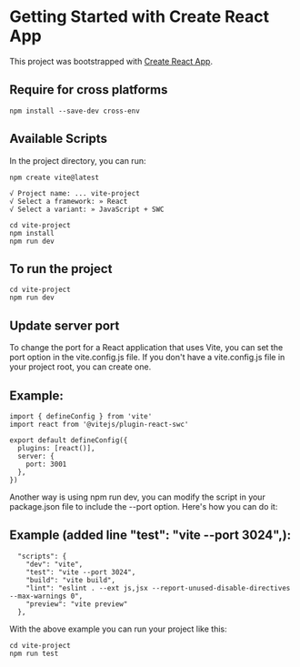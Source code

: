 # Getting Started with Create React App

This project was bootstrapped with [Create React App](https://github.com/facebook/create-react-app).

## Require for cross platforms
`npm install --save-dev cross-env`

## Available Scripts

In the project directory, you can run:

```
npm create vite@latest

√ Project name: ... vite-project
√ Select a framework: » React
√ Select a variant: » JavaScript + SWC

cd vite-project
npm install
npm run dev
```

## To run the project

```
cd vite-project
npm run dev
```

## Update server port

To change the port for a React application that uses Vite, you can set the port option in the vite.config.js file. If you don't have a vite.config.js file in your project root, you can create one.

## Example:
```
import { defineConfig } from 'vite'
import react from '@vitejs/plugin-react-swc'

export default defineConfig({
  plugins: [react()],
  server: {
    port: 3001
  },
})
```

Another way is using npm run dev, you can modify the script in your package.json file to include the --port option. Here's how you can do it:

## Example (added line "test": "vite --port 3024",):

```
  "scripts": {
    "dev": "vite",
    "test": "vite --port 3024",
    "build": "vite build",
    "lint": "eslint . --ext js,jsx --report-unused-disable-directives --max-warnings 0",
    "preview": "vite preview"
  },
  ```
  With the above example you can run your project like this:

```
cd vite-project
npm run test
```